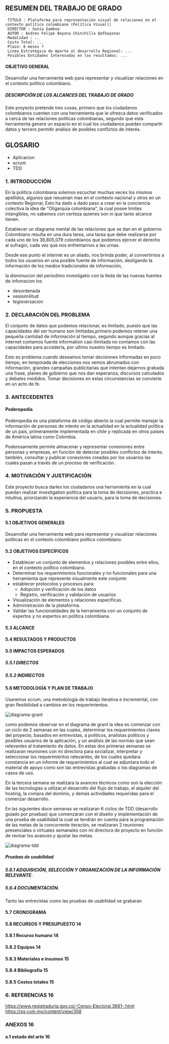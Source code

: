 ## RESUMEN DEL TRABAJO DE GRADO
```
 TITULO : Plataforma para representación visual de relaciones en el contexto político colombiano (Política Visual)|
 DIRECTOR : Sonia Gamboa
 AUTOR : Andres Felipe Bayona Chinchilla @afbayonac
 Modalidad : ..
 Costo Total: ...
 Plazo: 6 meses ?
 Linea Estratégica de Aporte al desarrollo Regional: ...
 Posibles Entidades Interesadas en los resultados: ...
```
####  OBJETIVO GENERAL

Desarrollar una herramienta web para representar y visualizar relaciones en el contexto político colombiano.

#####  DESCRIPCIÓN DE LOS ALCANCES DEL TRABAJO DE GRADO

Este proyecto pretende tres cosas, primero que los ciudadanos colombianos cuenten con una herramienta que le ofrezca datos verificados a cerca de las relaciones políticas colombianas, segundo que esta herramienta genere un espacio en el cual los ciudadanos puedan compartir datos y tercero permitir análisis de posibles conflictos de interés.

## GLOSARIO

* Aplicacion
* scrum
* TDD

### 1.	INTRODUCCIÓN

En la política colombiana solemos escuchar muchas veces los mismos apellidos, algunos que resuenan mas en el contexto nacional y otros en un contexto Regional, Esto ha dado a dado paso a crear en la conciencia colectiva la idea de "Oligarquía colombiana", la cual posee limites intangibles, no sabemos con certeza quienes son ni que tanto alcance tienen.

Establecer un diagrama mental de las relaciones que se dan en el gobierno Colombiano resulta en una dura tarea, una tarea que debe realizarse por cada uno de los 36,805,079 colombianos que podemos ejercer el derecho al sufragio, cada vez que nos enfrentarnos a las urnas.

Desde ese punto el internet es un aliado, nos brinda poder, al convertirnos a todos los usuarios en una posible fuente de información, desligando la información de los medios tradicionales de información,

la disminucion del periodimo investigatio con la lleda de las nuevas fuentes de infomacion los

* desordenada
* vesisimilitud
* tegisversacion


### 2.	DECLARACIÓN DEL PROBLEMA


El conjunto de datos que podemos relacionar, es limitado, puesto que las capacidades del ser humano son limitadas,primero  podemos retener una pequeña cantidad de información al tiempo, segundo aunque gracias al internet contamos fuente information casi ilimitada no contamos con las capacidades para accedería, por ultimo nuestro tiempo es limitado.

Esto es problema cuando deseamos tomar decisiones informadas en poco tiempo, en temporada de elecciones nos vemos abrumados con información, grandes campañas publicitarias que intentan dejarnos grabada una frase, planes de gobierno que nos dan esperanza, discursos calculados y debates medidos. Tomar decisiones en estas circunstancias se convierte en un acto de fe.

### 3.	ANTECEDENTES

#### Poderopedia

Poderopedia es una plataforma de código abierto la cual permite manejar la información de personas de interés en la actualidad en la actualidad política de un país, primeramente implementada en chile y replicada en otros países de América latina como Colombia.

Poderosamente permite almacenar y representar conexiones entre personas y empresas, en función de detectar posibles conflictos de interés. también, consultar y publicar conexiones creadas por los usuarios las cuales pasan a través de un proceso de verificación.

### 4.	MOTIVACIÓN Y JUSTIFICACIÓN

Este proyecto busca darles los ciudadanos una herramienta en la cual puedan realizar investigation política para la toma  de decisiones, practica e intuitiva, priorizando  la experiencia del usuario, para la toma de decisiones.

### 5.	PROPUESTA

#### 5.1	OBJETIVOS GENERALES

Desarrollar una herramienta web para representar y visualizar relaciones políticas en el contexto colombiano político colombiano.

#### 5.2	OBJETIVOS ESPECÍFICOS

* Establecer un conjunto de elementos y relaciones posibles entre ellos, en el contexto político colombiano.
* Determinar los requerimientos funcionales y no funcionales para una herramienta que represente visualmente este conjunto
* establecer protocolos y procesos para:
  * Adopción y verificación de los datos
  * Registro, verificación y validación de usuarios
* Visualización de elementos y relaciones específicas.
* Administración de la plataforma.
* Validar las funcionalidades de la herramienta con un conjunto de expertos y no expertos en política colombiana.

#### 5.3	ALCANCE


#### 5.4	RESULTADOS Y PRODUCTOS
#### 5.5	IMPACTOS ESPERADOS
##### 5.5.1	DIRECTOS
##### 5.5.2	INDIRECTOS
#### 5.6	METODOLOGÍA Y PLAN DE TRABAJO

Usaremos scrum, una metodología de trabajo iterativa e incremental, con gran flexibilidad a cambios en los requerimientos.

![diagrama-grant](./diagrama-grantt.png)

como podemos observar en el diagrama de grant la idea es comenzar con un ciclo de 2 semanas en las cuales, determinar los requerimientos claves del proyecto, basados en entrevistas, a politicos, analistas politicos y posibles usuarios de la aplicación, y un análisis de las normas que sean relevantes al tratamiento de datos. En estas dos primeras semanas se realizaran reuniones con mi directora para socializar, interpretar y seleccionar los requerimientos relevantes, de los cuales quedara constancia en un informe de requerimientos al cual se adjuntara todo el material de apoyo como son las entrevistas grabadas o los diagramas de casos de uso.

En la tercera semana se realizara la avances técnicos como son la elección de las tecnologías a utilizar,el desarrollo del flujo de trabajo, el alquiler del hosting, la compra del dominio, y demás actividades requeridas para el comenzar desarrollo.

En las siguientes doce semanas se realizaran 6 ciclos de TDD (desarrollo guiado por pruebas) que comenzaran con el diseño y implementación de una prueba de usabilidad la cual se tendrán en cuenta para la programación de las metas de la concurrente iteración, se realizaran 2 reuniones presenciales o virtuales semanales con mi directora de proyecto en función de revisar los avances y ajustar las metas.

![diagrama-tdd](./diagrama-tdd.png)

##### Pruebas de usabilidad


##### 5.6.1	ADQUISICIÓN, SELECCIÓN  Y ORGANIZACIÓN DE LA INFORMACIÓN RELEVANTE.
##### 5.6.4	DOCUMENTACIÓN.

Tanto las entrevistas como las pruebas de usabilidad se grabaran
####  5.7	CRONOGRAMA
#### 5.8	RECURSOS Y PRESUPUESTO	14
#### 5.8.1	Recurso humano	14
#### 5.8.2	Equipos	14
#### 5.8.3	Materiales e insumos	15
#### 5.8.4	Bibliografía	15
#### 5.8.5	Costos totales	15
### 6.	REFERENCIAS	16
https://www.registraduria.gov.co/-Censo-Electoral,3661-.html
https://sg.com.mx/content/view/358
### ANEXOS	16
#### a.1	estado del arte	16
